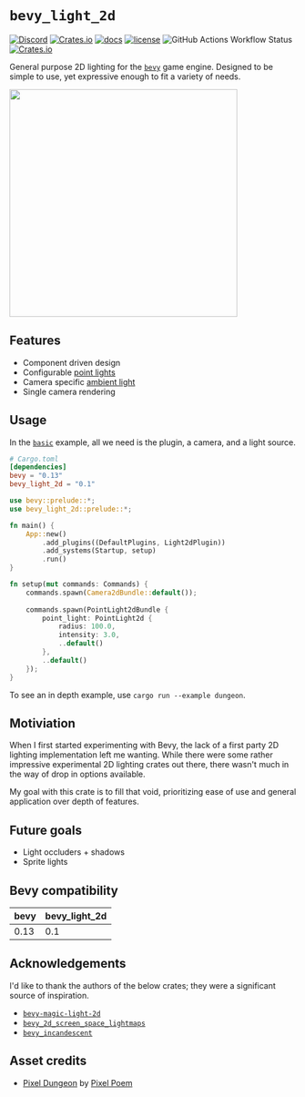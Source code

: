 # `bevy_light_2d`

[![Discord](https://img.shields.io/discord/805147867924267018?logo=discord&color=7289DA)](https://discord.gg/yZmJgXnqfv)
[![Crates.io](https://img.shields.io/crates/v/bevy_light_2d)](https://crates.io/crates/bevy_light_2d)
[![docs](https://docs.rs/bevy_light_2d/badge.svg)](https://docs.rs/bevy_light_2d/)
[![license](https://img.shields.io/badge/license-MIT-blue.svg)](https://github.com/jgayfer/bevy_light_2d/blob/master/LICENSE)
![GitHub Actions Workflow Status](https://img.shields.io/github/actions/workflow/status/jgayfer/bevy_light_2d/build.yml)
[![Crates.io](https://img.shields.io/crates/d/bevy_light_2d)](https://crates.io/crates/bevy_light_2d)

General purpose 2D lighting for the [`bevy`](https://bevyengine.org/) game engine.
Designed to be simple to use, yet expressive enough to fit a variety of needs.

<img src="https://github.com/jgayfer/bevy_light_2d/blob/main/static/dungeon.gif?raw=true" width="400">

## Features

- Component driven design
- Configurable [point lights](https://docs.rs/bevy_light_2d/0.1.0/bevy_light_2d/light/struct.PointLight2d.html)
- Camera specific [ambient light](https://docs.rs/bevy_light_2d/0.1.0/bevy_light_2d/light/struct.AmbientLight2d.html)
- Single camera rendering

## Usage

In the [`basic`](https://github.com/jgayfer/bevy_light_2d/blob/main/examples/basic.rs) example, all we need is the plugin, a camera, and a light source.

```toml
# Cargo.toml
[dependencies]
bevy = "0.13"
bevy_light_2d = "0.1"
```

```rust
use bevy::prelude::*;
use bevy_light_2d::prelude::*;

fn main() {
    App::new()
        .add_plugins((DefaultPlugins, Light2dPlugin))
        .add_systems(Startup, setup)
        .run()
}

fn setup(mut commands: Commands) {
    commands.spawn(Camera2dBundle::default());
    
    commands.spawn(PointLight2dBundle {
        point_light: PointLight2d {
            radius: 100.0,
            intensity: 3.0,
            ..default()
        },
        ..default()
    });
}
```

To see an in depth example, use `cargo run --example dungeon`.

## Motiviation

When I first started experimenting with Bevy, the lack of a first party 2D
lighting implementation left me wanting. While there were some rather impressive
experimental 2D lighting crates out there, there wasn't much in the way
of drop in options available.

My goal with this crate is to fill that void, prioritizing ease of use and
general application over depth of features.

## Future goals

- Light occluders + shadows
- Sprite lights

## Bevy compatibility

| bevy | bevy_light_2d |
|------|---------------|
| 0.13 | 0.1           |

## Acknowledgements

I'd like to thank the authors of the below crates; they were a significant source of inspiration.

- [`bevy-magic-light-2d`](https://github.com/zaycev/bevy-magic-light-2d)
- [`bevy_2d_screen_space_lightmaps`](https://github.com/goto64/bevy_2d_screen_space_lightmaps)
- [`bevy_incandescent`](https://github.com/443eb9/bevy_incandescent)

## Asset credits

- [Pixel Dungeon](https://pixel-poem.itch.io/dungeon-assetpuck) by [Pixel Poem](https://pixel-poem.itch.io/)
